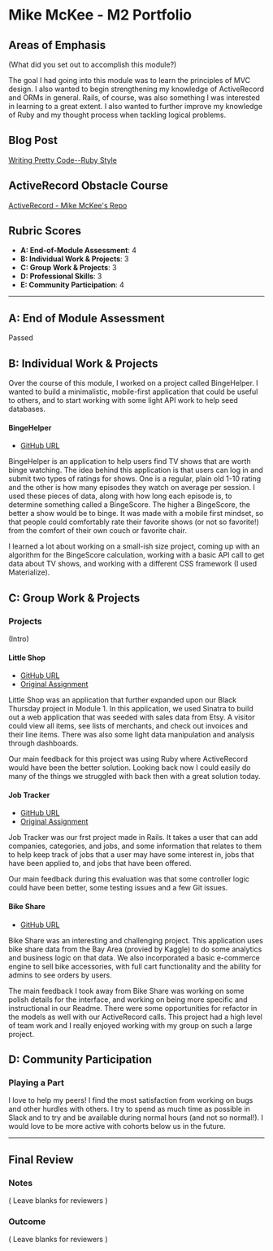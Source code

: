 # Mike McKee - M2 Portfolio

## Areas of Emphasis

(What did you set out to accomplish this module?)

The goal I had going into this module was to learn the principles of MVC
design. I also wanted to begin strengthening my knowledge of ActiveRecord and
ORMs in general. Rails, of course, was also something I was interested in learning
to a great extent. I also wanted to further improve my knowledge of Ruby
and my thought process when tackling logical problems.

## Blog Post

[Writing Pretty Code--Ruby Style](https://medium.com/@mikecm/writing-pretty-code-ruby-style-edf740a7cb81)

## ActiveRecord Obstacle Course

[ActiveRecord - Mike McKee's Repo](https://github.com/mikecm1141/activerecord-obstacle-course)

## Rubric Scores

* **A: End-of-Module Assessment**: 4
* **B: Individual Work & Projects**: 3
* **C: Group Work & Projects**: 3
* **D: Professional Skills**: 3
* **E: Community Participation**: 4

-----------------------

## A: End of Module Assessment

Passed

## B: Individual Work & Projects

Over the course of this module, I worked on a project called BingeHelper. I wanted
to build a minimalistic, mobile-first application that could be useful to others,
and to start working with some light API work to help seed databases.

#### BingeHelper

* [GitHub URL](https://github.com/mikecm1141/bingehelper)

BingeHelper is an application to help users find TV shows that are worth binge watching.
The idea behind this application is that users can log in and submit two types of 
ratings for shows. One is a regular, plain old 1-10 rating and the other is how many
episodes they watch on average per session. I used these pieces of data, along with
how long each episode is, to determine something called a BingeScore. The higher a BingeScore,
the better a show would be to binge. It was made with a mobile first mindset, so that people could
comfortably rate their favorite shows (or not so favorite!) from the comfort of their own couch or
favorite chair.

I learned a lot about working on a small-ish size project, coming up with an algorithm for
the BingeScore calculation, working with a basic API call to get data about TV shows, and
working with a different CSS framework (I used Materialize).

## C: Group Work & Projects

### Projects

(Intro)

#### Little Shop

* [GitHub URL](https://github.com/mikecm1141/little-shop-redux)
* [Original Assignment](https://github.com/turingschool-projects/little-shop-redux)

Little Shop was an application that further expanded upon our Black Thursday
project in Module 1. In this application, we used Sinatra to build out a web 
application that was seeded with sales data from Etsy. A visitor could view all
items, see lists of merchants, and check out invoices and their line items. There was
also some light data manipulation and analysis through dashboards.

Our main feedback for this project was using Ruby where ActiveRecord would have been
the better solution. Looking back now I could easily do many of the things we struggled
with back then with a great solution today.

#### Job Tracker

* [GitHub URL](https://github.com/TCraig7/job-tracker)
* [Original Assignment](https://github.com/turingschool-projects/job-tracker)

Job Tracker was our frst project made in Rails. It takes a user that can add companies,
categories, and jobs, and some information that relates to them to help keep track of
jobs that a user may have some interest in, jobs that have been applied to, and jobs
that have been offered.

Our main feedback during this evaluation was that some controller logic could have
been better, some testing issues and a few Git issues.

#### Bike Share

* [GitHub URL](https://github.com/mikecm1141/bike-share)

Bike Share was an interesting and challenging project. This application uses bike share
data from the Bay Area (provied by Kaggle) to do some analytics and business logic
on that data. We also incorporated a basic e-commerce engine to sell bike accessories, with
full cart functionality and the ability for admins to see orders by users.

The main feedback I took away from Bike Share was working on some polish details for
the interface, and working on being more specific and instructional in our Readme. There
were some opportunities for refactor in the models as well with our ActiveRecord calls. This
project had a high level of team work and I really enjoyed working with my group on
such a large project.


## D: Community Participation

### Playing a Part

I love to help my peers! I find the most satisfaction from working on bugs and
other hurdles with others. I try to spend as much time as possible in Slack and
to try and be available during normal hours (and not so normal!). I would love to
be more active with cohorts below us in the future.

------------------

## Final Review

### Notes

( Leave blanks for reviewers )

### Outcome

( Leave blanks for reviewers )

